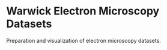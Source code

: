 # Warwick Electron Microscopy Datasets
Preparation and visualization of electron microscopy datasets.
